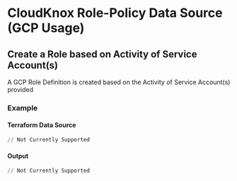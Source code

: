 # CloudKnox Role-Policy Data Source (GCP Usage)

## Create a Role based on Activity of Service Account(s)

A GCP Role Definition is created based on the Activity of Service Account(s) provided

### Example

#### Terraform Data Source

```terraform
// Not Currently Supported

```

#### Output

```terraform
// Not Currently Supported

```


